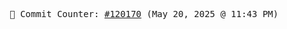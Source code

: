 <p align="center">
    <samp>
        📮 Commit Counter: <a href="https://github.com/Javascript-void0/Javascript-void0/commits/main">#120170</a> (May 20, 2025 @ 11:43 PM)
    </samp>
</p>